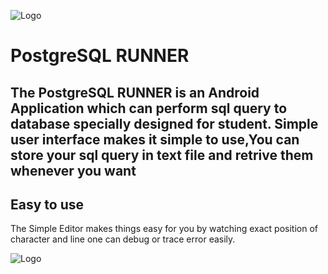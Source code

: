  ![Logo](https://github.com/sanedroid6006/SqlRunner/blob/master/logo/logo.jpg)
 
 # PostgreSQL RUNNER

The PostgreSQL RUNNER is an Android Application which can perform sql query to database specially designed for student.
Simple user interface makes it simple to use,You can store your sql query in text file and retrive them whenever you want
---
## Easy to use 
 The Simple Editor makes things easy for you by 
 watching exact position of character and line 
 one can debug or trace error easily.
 
![Logo](https://github.com/sanedroid6006/SqlRunner/blob/master/screenshot/Screenshot_20200518-105857_PostgreSql_Runner.png)
 
 


